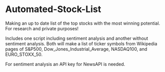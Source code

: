 # Automated-Stock-List
Making an up to date list of the top stocks with the most winning potential. For research and private purposes!

Includes one script including sentiment analysis and another without sentiment analysis.
Both will make a list of ticker symbols from Wikipedia pages of S&P500, Dow_Jones_Industrial_Average, NASDAQ100, and EURO_STOXX_50.

For sentiment analysis an API key for NewsAPI is needed.

